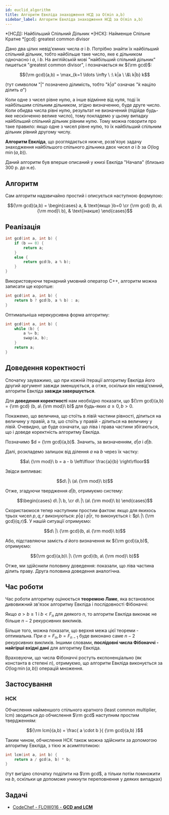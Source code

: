 ```yaml
---
id: euclid_algorithm
title: Алгоритм Евкліда знаходження НСД за O(min a,b)
sidebar_label: Алгоритм Евкліда знаходження НСД за O(min a,b)
---
```


*[НСД]: Найбільший Спільний Дільник
*[НСК]: Найменше Спільне Кратне
*[gcd]: greatest common divisor

Дано два цілих невід'ємних числа $a$ і $b$. Потрібно знайти їх найбільший спільний дільник, тобто найбільше таке число, яке є дільником одночасно і $a$, і $b$. На англійській мові "найбільший спільний дільник" пишеться "greatest common divisor", і позначається як ${\rm gcd}$:

$${\rm gcd}(a,b) = \max_{k=1 \ldots \infty \ :\  k|a \ \&\  k|b} k$$

(тут символом "$|$" позначено ділимість, тобто "$k|a$" означає "$k$ націло ділить $a$")

Коли одне з чисел рівне нулю, а інше відмінне від нуля, тоді їх найбільшим спільним дільником, згідно визначенню, буде друге число. Коли обидва числа рівні нулю, результат не визначений (підійде будь-яке нескінченно велике число), тому покладемо у цьому випадку найбільший спільний дільник рівним нулю. Тому можна говорити про таке правило: якщо одне з чисел рівне нулю, то їх найбільший спільним дільник рівний другому числу.

**Алгоритм Евкліда**, що розглядається нижче, розв'язує задачу знаходження найбільшого спільного дільника двох чисел $a$ і $b$ за $O(\log \min(a,b))$.

Даний алгоритм був вперше описаний у книзі Евкліда "Начала" (близько 300 р. до н.е).

## Алгоритм

Сам алгоритм надзвичайно простий і описується наступною формулою:

$${\rm gcd}(a,b) = \begin{cases} a, & \text{якщо }b=0 \cr {\rm gcd} (b, a\ {\rm mod}\ b), & \text{інакше} \end{cases}$$

## Реалізація

<!-- gcd_recursive -->
``` cpp
int gcd(int a, int b) {
    if (b == 0) {
        return a;
    }
    else {
        return gcd(b, a % b);
    }
}
```

Використовуючи тернарний умовний оператор C++, алгоритм можна записати ще коротше:

<!-- gcd_ternary -->
``` cpp
int gcd(int a, int b) {
    return b ? gcd(b, a % b) : a;
}
```

Оптимальніша нерекурсивна форма алгоритму:

<!-- gcd -->
``` cpp
int gcd(int a, int b) {
    while (b) {
        a %= b;
        swap(a, b);
    }
    return a;
}
```

## Доведення коректності

Спочатку зауважимо, що при кожній ітерації алгоритму Евкліда його другий аргумент завжди зменшується, а отже, оскільки він невід'ємний, алгоритм Евкліда **завжди завершується**.

Для **доведення коректності** нам необхідно показати, що ${\rm gcd}(a,b) = {\rm gcd} (b, a\ {\rm mod}\ b)$ для будь-яких $a \ge 0, b > 0$.

Покажемо, що величина, що стоїть в лівій частини рівності, ділиться на величину у правій, а та, шо стоїть у правій - ділиться на величину у лівій. Очевидно, це буде означати, що ліва і права частини збігаються, що і доведе коректність алгоритму Евкліда.

Позначимо $d = {\rm gcd}(a,b)$. Значить, за визначенням, $d|a$ і $d|b$.

Далі, розкладемо залишок від ділення $a$ на $b$ через їх частку:

$$a\ {\rm mod}\ b = a - b \left\lfloor \frac{a}{b} \right\rfloor$$

Звідси випливає:

$$d\ |\ (a\ {\rm mod}\ b)$$

Отже, згадуючи твердження $d|b$, отримуємо систему:

$$\begin{cases} d\ |\ b, \cr d\ |\ (a\ {\rm mod}\ b) \end{cases}$$

Скористаємося тепер наступним простим фактом: якщо для якихось трьох чисел $p,q,r$ виконуються: $p|q$ і $p|r$, то виконується і: $p\ |\ {\rm gcd}(q,r)$. У нашій ситуації отримуємо:

$$d\ |\ {\rm gcd}(b, a\ {\rm mod}\ b)$$

Або, підставляючи замість $d$ його визначення як ${\rm gcd}(a,b)$, отримуємо:

$${\rm gcd}(a,b)\ |\ {\rm gcd}(b, a\ {\rm mod}\ b)$$

Отже, ми здійснили половину доведення: показали, що ліва частина ділить праву. Друга половина доведення аналогічна.

## Час роботи

Час роботи алгоритму оцінюється **теоремою Ламе**, яка встановлює дивовижний зв'язок алгоритму Евкліда і послідовності Фібоначчі:

Якщо $a > b \ge 1$ і $b < F_n$ для деякого $n$, то алгоритм Евкліда виконає не більше $n-2$ рекурсивних викликів.

Більше того, можна показати, що верхня межа цієї теореми - оптимальна. При $a = F_n, b = F_{n-1}$ буде виконано саме $n-2$ рекурсивних викликів. Іншими словами, **послідовні числа Фібоначчі - найгірші вхідні дані** для алгоритму Евкліда.

Враховуючи, що числа Фібоначчі ростуть експоненціально (як константа в степені $n$), отримуємо, що алгоритм Евкліда виконується за $O(\log \min(a,b))$ операцій множення.

## Застосування

### НСК

Обчислення найменшого спільного кратного (least common multiplier, lcm) зводиться до обчислення $\rm gcd$ наступним простим твердженням:

$${\rm lcm}(a,b) = \frac{ a \cdot b }{ {\rm gcd}(a,b) }$$

Таким чином, обчислення НСК також можна здійснити за допомогою алгоритму Евкліда, з тією ж асимптотикою:

<!-- lcm -->
``` cpp
int lcm(int a, int b) {
    return a / gcd(a, b) * b;
}
```

(тут вигідно спочатку поділити на $\rm gcd$, а тільки потім помножити на $b$, оскільки це допоможе уникнути переповнення у деяких випадках)

## Задачі

* [CodeChef - FLOW016 - **GCD and LCM**](https://www.codechef.com/problems/FLOW016)
